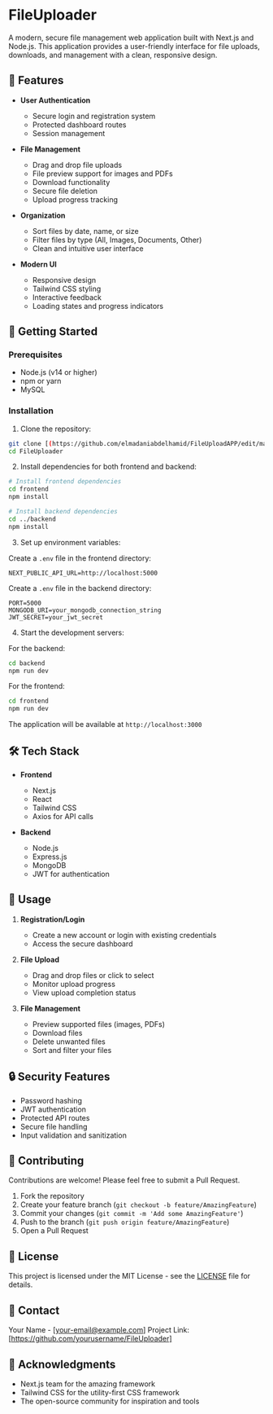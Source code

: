 # FileUploader

A modern, secure file management web application built with Next.js and Node.js. This application provides a user-friendly interface for file uploads, downloads, and management with a clean, responsive design.

## 🌟 Features

- **User Authentication**
  - Secure login and registration system
  - Protected dashboard routes
  - Session management

- **File Management**
  - Drag and drop file uploads
  - File preview support for images and PDFs
  - Download functionality
  - Secure file deletion
  - Upload progress tracking

- **Organization**
  - Sort files by date, name, or size
  - Filter files by type (All, Images, Documents, Other)
  - Clean and intuitive user interface

- **Modern UI**
  - Responsive design
  - Tailwind CSS styling
  - Interactive feedback
  - Loading states and progress indicators

## 🚀 Getting Started

### Prerequisites

- Node.js (v14 or higher)
- npm or yarn
- MySQL

### Installation

1. Clone the repository:
```bash
git clone [(https://github.com/elmadaniabdelhamid/FileUploadAPP/edit/main/README.md)]
cd FileUploader
```

2. Install dependencies for both frontend and backend:
```bash
# Install frontend dependencies
cd frontend
npm install

# Install backend dependencies
cd ../backend
npm install
```

3. Set up environment variables:

Create a `.env` file in the frontend directory:
```env
NEXT_PUBLIC_API_URL=http://localhost:5000
```

Create a `.env` file in the backend directory:
```env
PORT=5000
MONGODB_URI=your_mongodb_connection_string
JWT_SECRET=your_jwt_secret
```

4. Start the development servers:

For the backend:
```bash
cd backend
npm run dev
```

For the frontend:
```bash
cd frontend
npm run dev
```

The application will be available at `http://localhost:3000`

## 🛠️ Tech Stack

- **Frontend**
  - Next.js
  - React
  - Tailwind CSS
  - Axios for API calls

- **Backend**
  - Node.js
  - Express.js
  - MongoDB
  - JWT for authentication

## 📱 Usage

1. **Registration/Login**
   - Create a new account or login with existing credentials
   - Access the secure dashboard

2. **File Upload**
   - Drag and drop files or click to select
   - Monitor upload progress
   - View upload completion status

3. **File Management**
   - Preview supported files (images, PDFs)
   - Download files
   - Delete unwanted files
   - Sort and filter your files

## 🔒 Security Features

- Password hashing
- JWT authentication
- Protected API routes
- Secure file handling
- Input validation and sanitization

## 🤝 Contributing

Contributions are welcome! Please feel free to submit a Pull Request.

1. Fork the repository
2. Create your feature branch (`git checkout -b feature/AmazingFeature`)
3. Commit your changes (`git commit -m 'Add some AmazingFeature'`)
4. Push to the branch (`git push origin feature/AmazingFeature`)
5. Open a Pull Request

## 📝 License

This project is licensed under the MIT License - see the [LICENSE](LICENSE) file for details.

## 📧 Contact

Your Name - [your-email@example.com]
Project Link: [https://github.com/yourusername/FileUploader]

## 🙏 Acknowledgments

- Next.js team for the amazing framework
- Tailwind CSS for the utility-first CSS framework
- The open-source community for inspiration and tools 
